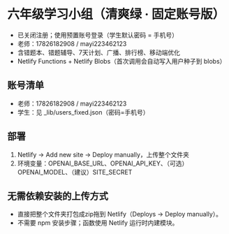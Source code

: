 
# 六年级学习小组（清爽绿 · 固定账号版）
- 已关闭注册；使用预置账号登录（学生默认密码 = 手机号）
- 老师：17826182908 / mayi223462123
- 含错题本、错题辅导、7天计划、广播、排行榜、移动端优化
- Netlify Functions + Netlify Blobs（首次调用会自动写入用户种子到 blobs）

## 账号清单
- 老师：17826182908 / mayi223462123
- 学生：见 _lib/users_fixed.json（密码=手机号）

## 部署
1) Netlify → Add new site → Deploy manually，上传整个文件夹
2) 环境变量：OPENAI_BASE_URL、OPENAI_API_KEY、（可选）OPENAI_MODEL、（建议）SITE_SECRET

## 无需依赖安装的上传方式
- 直接把整个文件夹打包成zip拖到 Netlify（Deploys → Deploy manually）。
- 不需要 npm 安装步骤；函数使用 Netlify 运行时内建模块。
